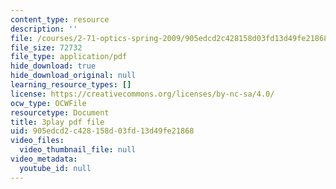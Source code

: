 ```yaml
---
content_type: resource
description: ''
file: /courses/2-71-optics-spring-2009/905edcd2c428158d03fd13d49fe21868_Q84-DIyl5wQ.pdf
file_size: 72732
file_type: application/pdf
hide_download: true
hide_download_original: null
learning_resource_types: []
license: https://creativecommons.org/licenses/by-nc-sa/4.0/
ocw_type: OCWFile
resourcetype: Document
title: 3play pdf file
uid: 905edcd2-c428-158d-03fd-13d49fe21868
video_files:
  video_thumbnail_file: null
video_metadata:
  youtube_id: null
---
```

